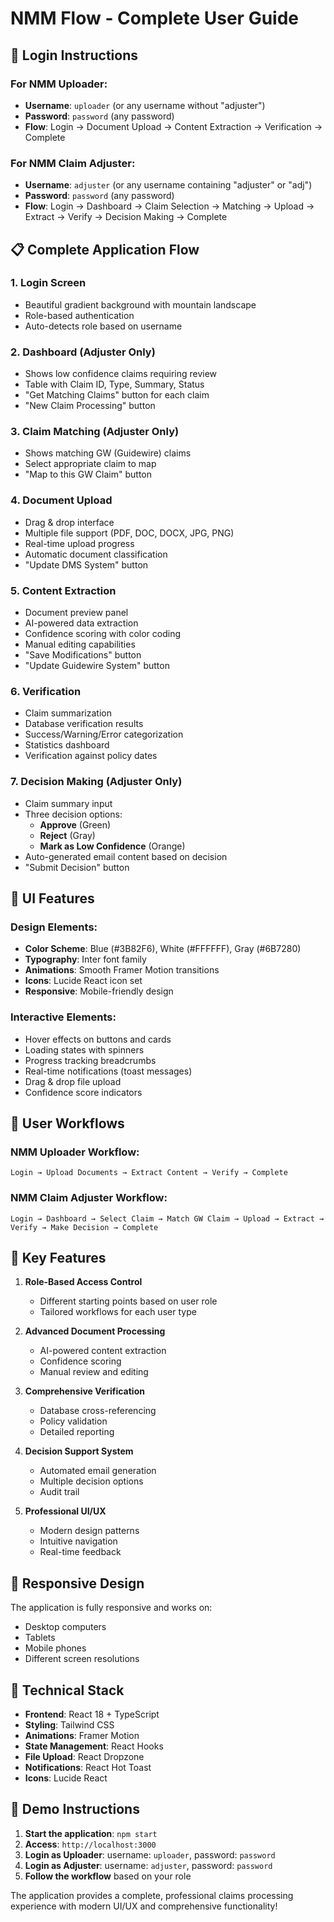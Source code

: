 # NMM Flow - Complete User Guide

## 🔐 Login Instructions

### For NMM Uploader:
- **Username**: `uploader` (or any username without "adjuster")
- **Password**: `password` (any password)
- **Flow**: Login → Document Upload → Content Extraction → Verification → Complete

### For NMM Claim Adjuster:
- **Username**: `adjuster` (or any username containing "adjuster" or "adj")
- **Password**: `password` (any password)  
- **Flow**: Login → Dashboard → Claim Selection → Matching → Upload → Extract → Verify → Decision Making → Complete

## 📋 Complete Application Flow

### 1. **Login Screen**
- Beautiful gradient background with mountain landscape
- Role-based authentication
- Auto-detects role based on username

### 2. **Dashboard (Adjuster Only)**
- Shows low confidence claims requiring review
- Table with Claim ID, Type, Summary, Status
- "Get Matching Claims" button for each claim
- "New Claim Processing" button

### 3. **Claim Matching (Adjuster Only)**
- Shows matching GW (Guidewire) claims
- Select appropriate claim to map
- "Map to this GW Claim" button

### 4. **Document Upload**
- Drag & drop interface
- Multiple file support (PDF, DOC, DOCX, JPG, PNG)
- Real-time upload progress
- Automatic document classification
- "Update DMS System" button

### 5. **Content Extraction**
- Document preview panel
- AI-powered data extraction
- Confidence scoring with color coding
- Manual editing capabilities
- "Save Modifications" button
- "Update Guidewire System" button

### 6. **Verification**
- Claim summarization
- Database verification results
- Success/Warning/Error categorization
- Statistics dashboard
- Verification against policy dates

### 7. **Decision Making (Adjuster Only)**
- Claim summary input
- Three decision options:
  - **Approve** (Green)
  - **Reject** (Gray)
  - **Mark as Low Confidence** (Orange)
- Auto-generated email content based on decision
- "Submit Decision" button

## 🎨 UI Features

### Design Elements:
- **Color Scheme**: Blue (#3B82F6), White (#FFFFFF), Gray (#6B7280)
- **Typography**: Inter font family
- **Animations**: Smooth Framer Motion transitions
- **Icons**: Lucide React icon set
- **Responsive**: Mobile-friendly design

### Interactive Elements:
- Hover effects on buttons and cards
- Loading states with spinners
- Progress tracking breadcrumbs
- Real-time notifications (toast messages)
- Drag & drop file upload
- Confidence score indicators

## 🔄 User Workflows

### NMM Uploader Workflow:
```
Login → Upload Documents → Extract Content → Verify → Complete
```

### NMM Claim Adjuster Workflow:
```
Login → Dashboard → Select Claim → Match GW Claim → Upload → Extract → Verify → Make Decision → Complete
```

## 🚀 Key Features

1. **Role-Based Access Control**
   - Different starting points based on user role
   - Tailored workflows for each user type

2. **Advanced Document Processing**
   - AI-powered content extraction
   - Confidence scoring
   - Manual review and editing

3. **Comprehensive Verification**
   - Database cross-referencing
   - Policy validation
   - Detailed reporting

4. **Decision Support System**
   - Automated email generation
   - Multiple decision options
   - Audit trail

5. **Professional UI/UX**
   - Modern design patterns
   - Intuitive navigation
   - Real-time feedback

## 📱 Responsive Design

The application is fully responsive and works on:
- Desktop computers
- Tablets
- Mobile phones
- Different screen resolutions

## 🔧 Technical Stack

- **Frontend**: React 18 + TypeScript
- **Styling**: Tailwind CSS
- **Animations**: Framer Motion
- **State Management**: React Hooks
- **File Upload**: React Dropzone
- **Notifications**: React Hot Toast
- **Icons**: Lucide React

## 🎯 Demo Instructions

1. **Start the application**: `npm start`
2. **Access**: `http://localhost:3000`
3. **Login as Uploader**: username: `uploader`, password: `password`
4. **Login as Adjuster**: username: `adjuster`, password: `password`
5. **Follow the workflow** based on your role

The application provides a complete, professional claims processing experience with modern UI/UX and comprehensive functionality!

